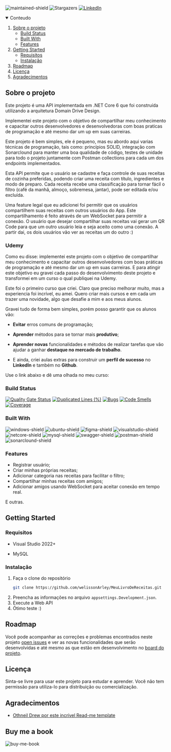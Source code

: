 ![maintained-shield]
![Stargazers][stars-shield]
[![LinkedIn][linkedin-shield]][linkedin-url]

<details open="open">
  <summary>Conteudo</summary>
  <ol>
    <li>
      <a href="#sobre-o-projeto">Sobre o projeto</a>
      <ul>
        <li><a href="#build-status">Build Status</a></li>
        <li><a href="#built-with">Built With</a></li>
        <li><a href="#features">Features</a></li>
      </ul>
    </li>
    <li>
      <a href="#getting-started">Getting Started</a>
      <ul>
        <li><a href="#requisitos">Requisitos</a></li>
        <li><a href="#instalação">Instalação</a></li>
      </ul>
    </li>
    <li><a href="#roadmap">Roadmap</a></li>
    <li><a href="#licença">Licença</a></li>
    <li><a href="#agradecimentos">Agradecimentos</a></li>
  </ol>
</details>

## Sobre o projeto

Este projeto é uma API implementada em .NET Core 6 que foi construída utilizando a arquitetura Domain Drive Design.

Implementei este projeto com o objetivo de compartilhar meu conhecimento e capacitar outros desenvolvedores e desenvolvedoras com boas praticas de programação e até mesmo dar um up em suas carreiras.

Este projeto é bem simples, ele é pequeno, mas eu abordo aqui varias técnicas de programação, tais como: princípios SOLID, integração com Sonarclound para manter uma boa qualidade de código, testes de unidade para todo o projeto juntamente com Postman collections para cada um dos endpoints implementados.

Esta API permite que o usuário se cadastre e faça controle de suas receitas de cozinha preferidas, podendo criar uma receita com título, ingredientes e modo de preparo. Cada receita recebe uma classificação para tornar fácil o filtro (café da manhã, almoço, sobremesa, jantar), pode ser editada e/ou excluída.

Uma feature legal que eu adicionei foi permitir que os usuários compartilhem suas receitas com outros usuários do App. Este compartilhamento é feito através de um WebSocket para permitir a conexão. O usuário que desejar compartilhar suas receitas vai gerar um QR Code para que um outro usuário leia e seja aceito como uma conexão. A partir dai, os dois usuários vão ver as receitas um do outro :)

### Udemy

Como eu disse: implementei este projeto com o objetivo de compartilhar meu conhecimento e capacitar outros desenvolvedores com boas práticas de programação e até mesmo dar um up em suas carreiras. E para atingir este objetivo eu gravei cada passo do desenvolvimento deste projeto e transformei em um curso o qual publiquei na Udemy.

Este foi o primeiro curso que criei. Claro que preciso melhorar muito, mas a experiencia foi incrível, eu amei. Quero criar mais cursos e em cada um trazer uma novidade, algo que desafie a mim e aos meus alunos.

Gravei tudo de forma bem simples, porém posso garantir que os alunos vão:

- **Evitar** erros comuns de programação;

- **Aprender** métodos para se tornar mais **produtivo**;

- **Aprender novas** funcionalidades e métodos de realizar tarefas que vão ajudar a ganhar **destaque no mercado de trabalho**.

- E ainda, criei aulas extras para construir um **perfil de sucesso** no **LinkedIn** e também no **Github**.

Use o link abaixo e dê uma olhada no meu curso:

### Build Status

[![Quality Gate Status](https://sonarcloud.io/api/project_badges/measure?project=MeuLivroDeReceitas&metric=alert_status)](https://sonarcloud.io/summary/new_code?id=MeuLivroDeReceitas)
[![Duplicated Lines (%)](https://sonarcloud.io/api/project_badges/measure?project=MeuLivroDeReceitas&metric=duplicated_lines_density)](https://sonarcloud.io/summary/new_code?id=MeuLivroDeReceitas)
[![Bugs](https://sonarcloud.io/api/project_badges/measure?project=MeuLivroDeReceitas&metric=bugs)](https://sonarcloud.io/summary/new_code?id=MeuLivroDeReceitas)
[![Code Smells](https://sonarcloud.io/api/project_badges/measure?project=MeuLivroDeReceitas&metric=code_smells)](https://sonarcloud.io/summary/new_code?id=MeuLivroDeReceitas)
[![Coverage](https://sonarcloud.io/api/project_badges/measure?project=MeuLivroDeReceitas&metric=coverage)](https://sonarcloud.io/summary/new_code?id=MeuLivroDeReceitas)

### Built With

![windows-shield] ![ubuntu-shield] ![figma-shield] ![visualstudio-shield] ![netcore-shield] ![mysql-shield] ![swagger-shield] ![postman-shield] ![sonarclound-shield]

### Features

- Registrar usuário;
- Criar minhas próprias receitas;
- Adicionar categoria nas receitas para facilitar o filtro;
- Compartilhar minhas receitas com amigos;
- Adicionar amigos usando WebSocket para aceitar conexão em tempo real.

E outras.

## Getting Started

### Requisitos

* Visual Studio 2022+

* MySQL

### Instalação

1. Faça o clone do repositório
   ```sh
   git clone https://github.com/welissonArley/MeuLivroDeReceitas.git
   ```
2. Preencha as informações no arquivo `appsettings.Development.json`.
3. Execute a Web API
4. Ótimo teste :)


## Roadmap

Você pode acompanhar as correções e problemas encontrados neste projeto [open issues](https://github.com/welissonArley/MeuLivroDeReceitas/issues) e ver as novas funcionalidades que serão desenvolvidas e até mesmo as que estão em desenvolvimento no [board do projeto](https://github.com/welissonArley/MeuLivroDeReceitas/projects/1).


## Licença

Sinta-se livre para usar este projeto para estudar e aprender. Você não tem permissão para utiliza-lo para distribuição ou comercialização.


## Agradecimentos
* [Othneil Drew por este incrível Read-me template](https://github.com/othneildrew/Best-README-Template)

## Buy me a book
![buy-me-book]



<!-- Shields build with -->
[windows-shield]: https://img.shields.io/badge/Windows-00599E?style=for-the-badge&logo=windows&logoColor=white

[ubuntu-shield]: https://img.shields.io/badge/Ubuntu-93300A?style=for-the-badge&logo=ubuntu&logoColor=white

[figma-shield]: https://img.shields.io/badge/Figma-353535?style=for-the-badge&logo=figma&logoColor=white

[visualstudio-shield]: https://img.shields.io/badge/Visual_Studio-5C2D91?style=for-the-badge&logo=visual%20studio&logoColor=white

[netcore-shield]: https://img.shields.io/badge/.NET_%20_Core_6.0-5C2D91?style=for-the-badge&logo=.net&logoColor=white

[mysql-shield]: https://img.shields.io/badge/MySQL-00000F?style=for-the-badge&logo=mysql&logoColor=white

[swagger-shield]: https://img.shields.io/badge/Swagger-205E3B?style=for-the-badge&logo=swagger&logoColor=white

[postman-shield]: https://img.shields.io/badge/Postman-AA2E00?style=for-the-badge&logo=postman&logoColor=white

[sonarclound-shield]: https://img.shields.io/badge/Sonarcloud-000000?style=for-the-badge&logo=Sonarcloud&logoColor=white

[buy-me-book]: https://img.shields.io/badge/-buy_me_a_book-gray?logo=buy-me-a-coffee&style=for-the-badge

<!-- Shields about the project -->
[maintained-shield]: https://img.shields.io/badge/Maintained%3F-yes-314100.svg?style=for-the-badge

[stars-shield]: https://img.shields.io/github/stars/welissonArley/Timerom.svg?style=for-the-badge&color=03146F

[linkedin-shield]: https://img.shields.io/badge/-LinkedIn-black.svg?style=for-the-badge&logo=linkedin&colorB=555

<!-- Urls -->
[linkedin-url]: https://www.linkedin.com/in/welissonarley/
